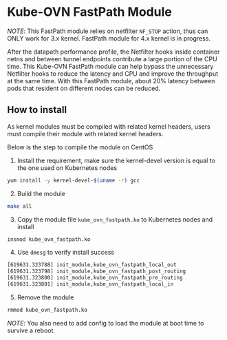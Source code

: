 # Kube-OVN FastPath Module

*NOTE*: This FastPath module relies on netfilter `NF_STOP` action, thus can ONLY work for 3.x kernel. FastPath module for 4.x kernel is in progress.

After the datapath performance profile, the Netfilter hooks inside container netns and between tunnel endpoints contribute
a large portion of the CPU time. This Kube-OVN FastPath module can help bypass the unnecessary Netfilter hooks to reduce 
the latency and CPU and improve the throughput at the same time. With this FastPath module, about 20% latency between 
pods that resident on different nodes can be reduced.

## How to install

As kernel modules must be compiled with related kernel headers, users must compile their module with related kernel headers.

Below is the step to compile the module on CentOS

1. Install the requirement, make sure the kernel-devel version is equal to the one used on Kubernetes nodes
```bash
yum install -y kernel-devel-$(uname -r) gcc
```

2. Build the module
```bash
make all
```

3. Copy the module file `kube_ovn_fastpath.ko` to Kubernetes nodes and install
```bash
insmod kube_ovn_fastpath.ko
```

4. Use `dmesg` to verify install success
```bash
[619631.323788] init_module,kube_ovn_fastpath_local_out
[619631.323798] init_module,kube_ovn_fastpath_post_routing
[619631.323800] init_module,kube_ovn_fastpath_pre_routing
[619631.323801] init_module,kube_ovn_fastpath_local_in
```

5. Remove the module
```bash
rmmod kube_ovn_fastpath.ko
```

*NOTE*: You also need to add config to load the module at boot time to survive a reboot.
